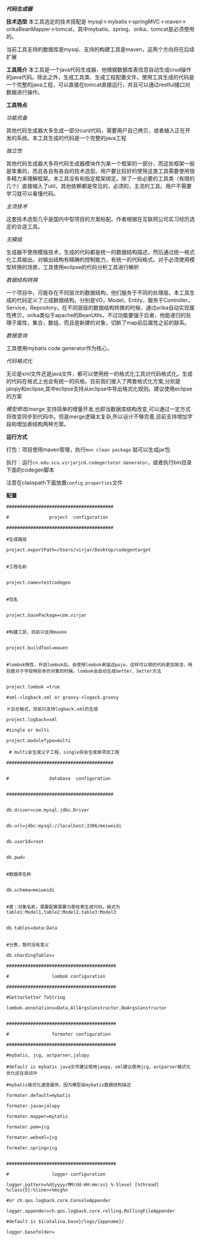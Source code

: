 ***代码生成器***

**技术选型**
本工具选定的技术搭配是 mysql＋mybatis＋springMVC＋maven＋orikaBeanMapper＋tomcat，其中mybatis、spring、orika、tomcat是必须使用的。

当前工具支持的数据库是mysql、支持的构建工具是maven，这两个方向将在后续扩展

**工具简介**
本工具是一个java代码生成器，他根据数据库表信息自动生成crud操作的java代码。除此之外，生成工具类、生成工程配置文件。使用工具生成的代码是一个完整的java工程，可以直接在tomcat直接运行，并且可以通过restful接口对数据进行操作。

**工具特点**

*功能完备*

其他代码生成器大多生成一部分curd代码，需要用户自己拷贝，或者植入正在开发的系统。本工具生成的代码是一个完整的java工程


*独立性*

其他代码生成器大多将代码生成器模块作为某一个框架的一部分，而这些框架一般是笨重的，而且各自有各自的技术选型。用户要比较好的使用这类工具需要使用很多精力来理解框架。本工具没有和指定框架绑定。除了一些必要的工具类（有限的几个）直接植入了util，其他依赖都是常见的，必须的，主流的工具。用户不需要学习就可以看懂代码。

*主流技术*

这套技术选型几乎是国内中型项目的方案标配。作者根据在互联网公司实习经历选定的合适工具。

*无模版*

生成器不使用模版技术，生成的代码都是统一的数据结构描述，然后通过统一格式化工具输出。对输出结构有精确的控制能力，有统一的代码格式。对于必须使用模型转换的场景，工具使用eclipse的代码分析工具进行解析

*数据结构转换*

一个项目中，可能存在不同层次的数据结构，他们服务于不同的处理层。本工具生成的代码定义了三成数据结构，分别是VO，Model，Entity，服务于Controller，Service，Repository。在不同层级的数据结构转换的时候，通过orika自动实现属性拷贝，orika类似于apache的BeanUtils，不过功能要强于后者，他能递归的处理子属性，集合，数组，而且是新建的对象，切断了map前后属性之前的联系。

*数据查询*

工具使用mybatis code generator作为核心，

*代码格式化*

无论是xml文件还是java文件，都可以使用统一的格式化工具对代码格式化。生成的代码在格式上也会有统一的风格。目前我们接入了两套格式化方案,分别是jalopy和eclipse,其中eclipse支持从eclipse中导出格式化规则。建议使用eclipse的方案

*模型修改/merge*
支持简单的增量开发,也即当数据库结构改变,可以通过一定方式将改变同步到代码中。但是merge逻辑太复杂,所以设计不够完善,目前支持增加字段和增加表结构两种方案。


**运行方式**

打包：项目使用maven管理，执行``mvn clean package`` 就可以生成jar包

执行：运行``cn.edu.scu.virjarjcd.codegertator.Generator``，或者执行bin目录下面的codegen脚本

注意在classpath下面放置``config.properties``文件



**配置**
```
########################################

#				project  configuration

########################################

#生成路径

project.exportPath=/Users/virjar/Desktop/codegentarget


#工程名称


project.name=testcodegen


#包名


project.basePackage=com.virjar


#构建工具，目前只支持maven


project.buildTool=maven


#lombok特性，开启lombok后，会使用lombok来描述pojo，这样可以使的代码更加简洁，特别是对于字段特别多的对象的时候。lombok会自动生成Getter、Setter方法


project.lombok =true

#xml->logback.xml or groovy->logack.groovy

＃日志格式，目前只支持logback.xml的生成

project.logback=xml

#single or multi

project.moduleType=multi

 # multi会生成父子工程，single将会生成单项目工程

########################################


#				database  configuration


########################################


db.driver=com.mysql.jdbc.Driver


db.url=jdbc:mysql://localhost:3306/meiweidi


db.userId=root


db.pwd=


#数据库名称


db.schema=meiweidi


#表：对象名称，需要配置需要为那些表生成代码，格式为table1:Model1,table2:Model2,table3:Model3


db.tables=data:Data


#分表，暂时没有意义

db.shardingTables=

#########################################

#                lombok configuration

#########################################

#GetterSetter ToString

lombok.annotations=Data,AllArgsConstructor,NoArgsConstructor


#########################################

#                formater configuration

#########################################

#mybatis, jcg, astparser,jalopy 

#default is mybatis java文件建议使用jaopy，xml建议使用jcg，astparser格式化优化还在调试中

#mybatis格式化速度最快，因为模型由mybatis数据结构描述

formater.default=mybatis

formater.java=jalopy

formater.mapper=mytatis

formater.pom=jcg

formater.webxml=jcg

formater.spring=jcg


#########################################

#                logger configuration

logger.pattern=%d{yyyy/MM/dd-HH:mm:ss} %-5level [%thread] %class{5}:%line>>%msg%n

#or ch.qos.logback.core.ConsoleAppender

logger.appender=ch.qos.logback.core.rolling.RollingFileAppender

#default is ${catalina.base}/logs/{appname}/

logger.basefolder=
```

